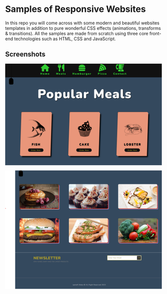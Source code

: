 # Samples of Responsive Websites

In this repo you will come across with some modern and beautiful websites templates in addition to pure wonderful CSS effects (animations, transforms & transitions). All the samples are made from scratch using three core front-end technologies such as HTML, CSS and JavaScript.

## Screenshots

![Foo Web](https://github.com/LokeshPereiro/HTML-CSS-JavaScript_Apps/blob/main/10-ModernWebs/Food%20Web/wireframe/toggleMenu.png?raw=true)

![Foo Web](https://github.com/LokeshPereiro/HTML-CSS-JavaScript_Apps/blob/main/10-ModernWebs/Food%20Web/wireframe/hoverPhotos.png?raw=true)
